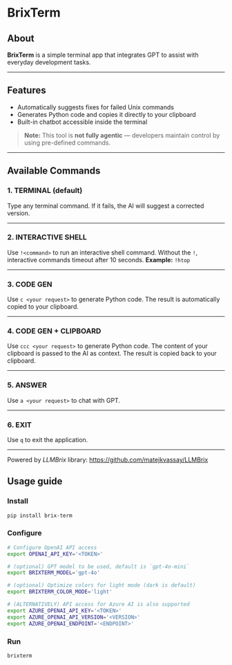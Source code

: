 # BrixTerm

## About

**BrixTerm** is a simple terminal app that integrates GPT to assist with everyday development tasks.

---

## Features

- Automatically suggests fixes for failed Unix commands
- Generates Python code and copies it directly to your clipboard
- Built-in chatbot accessible inside the terminal

> **Note:** This tool is **not fully agentic** — developers maintain control by using pre-defined commands.

---

## Available Commands

### 1. TERMINAL (default)

Type any terminal command.
If it fails, the AI will suggest a corrected version.

---

### 2. INTERACTIVE SHELL

Use `!<command>` to run an interactive shell command.
Without the `!`, interactive commands timeout after 10 seconds.
**Example:** `!htop`

---

### 3. CODE GEN

Use `c <your request>` to generate Python code.
The result is automatically copied to your clipboard.

---

### 4. CODE GEN + CLIPBOARD

Use `ccc <your request>` to generate Python code.
The content of your clipboard is passed to the AI as context.
The result is copied back to your clipboard.

---

### 5. ANSWER

Use `a <your request>` to chat with GPT.

---

### 6. EXIT

Use `q` to exit the application.
_____________________________________________________________________
Powered by *LLMBrix* library: https://github.com/matejkvassay/LLMBrix

## Usage guide

### Install

```bash
pip install brix-term
```

### Configure

```bash
# Configure OpenAI API access
export OPENAI_API_KEY='<TOKEN>'

# (optional) GPT model to be used, default is `gpt-4o-mini`
export BRIXTERM_MODEL='gpt-4o'

# (optional) Optimize colors for light mode (dark is default)
export BRIXTERM_COLOR_MODE='light'

# (ALTERNATIVELY) API access for Azure AI is also supported
export AZURE_OPENAI_API_KEY='<TOKEN>'
export AZURE_OPENAI_API_VERSION='<VERSION>'
export AZURE_OPENAI_ENDPOINT='<ENDPOINT>'
```

### Run

```bash
brixterm
```
